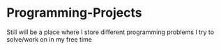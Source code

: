 # Programming-Projects
Still will be a place where I store different programming problems I try to solve/work on in my free time
